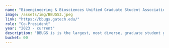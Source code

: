 ```yaml
---
name: "Bioengineering & Biosciences Unified Graduate Student Association (BBUGS)"
image: /assets/img/BBUGS3.jpeg
link: "https://bbugs.gatech.edu/"
role: "Co-President"
year: "2023 - current"
description: "BBUGS is is the largest, most diverse, graduate student group on the Georgia Tech campus and serves as the core student group for the bioengineering and bioscience community. It is comprised of trainees from across eight Georgia Tech departments and multiple colleges. This coming year, I am excited to lead the BBUGS team in its continued success in building connections and community among talented trainees and researchers in the Petit Institute for Bioengineering and Bioscience. Some of our events this year include the annual whitewater rafting and camping trip, the BBUGS carnival to inform students about our committees and events, weekly gardening maintenance at community gardens on campus, alumni career talks, and outreach events at local elementary and high schools."
bucket: 00
---
```

